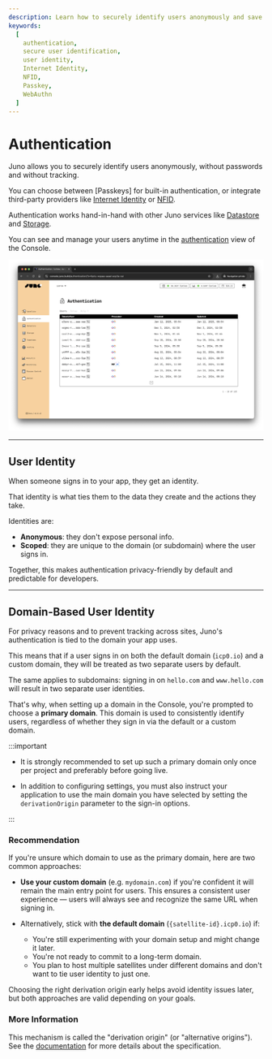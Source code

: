 ```yaml
---
description: Learn how to securely identify users anonymously and save their data in containers you own and control using Juno's authentication services.
keywords:
  [
    authentication,
    secure user identification,
    user identity,
    Internet Identity,
    NFID,
    Passkey,
    WebAuthn
  ]
---
```


# Authentication

Juno allows you to securely identify users anonymously, without passwords and without tracking.

You can choose between [Passkeys] for built-in authentication, or integrate third-party providers like [Internet Identity] or [NFID].

Authentication works hand-in-hand with other Juno services like [Datastore](../datastore/index.mdx) and [Storage](../storage/index.mdx).

You can see and manage your users anytime in the [authentication](https://console.juno.build/authentication) view of the Console.

![An overview of the anonymous display of the users in Juno Console](../../img/satellite/authentication.webp)

---

## User Identity

When someone signs in to your app, they get an identity.

That identity is what ties them to the data they create and the actions they take.

Identities are:

- **Anonymous**: they don't expose personal info.
- **Scoped**: they are unique to the domain (or subdomain) where the user signs in.

Together, this makes authentication privacy-friendly by default and predictable for developers.

---

## Domain-Based User Identity

For privacy reasons and to prevent tracking across sites, Juno's authentication is tied to the domain your app uses.

This means that if a user signs in on both the default domain (`icp0.io`) and a custom domain, they will be treated as two separate users by default.

The same applies to subdomains: signing in on `hello.com` and `www.hello.com` will result in two separate user identities.

That's why, when setting up a domain in the Console, you're prompted to choose a **primary domain**. This domain is used to consistently identify users, regardless of whether they sign in via the default or a custom domain.

:::important

- It is strongly recommended to set up such a primary domain only once per project and preferably before going live.

- In addition to configuring settings, you must also instruct your application to use the main domain you have selected by setting the `derivationOrigin` parameter to the sign-in options.

:::

### Recommendation

If you're unsure which domain to use as the primary domain, here are two common approaches:

- **Use your custom domain** (e.g. `mydomain.com`) if you're confident it will remain the main entry point for users. This ensures a consistent user experience — users will always see and recognize the same URL when signing in.

- Alternatively, stick with **the default domain** (`{satellite-id}.icp0.io`) if:
  - You're still experimenting with your domain setup and might change it later.
  - You're not ready to commit to a long-term domain.
  - You plan to host multiple satellites under different domains and don't want to tie user identity to just one.

Choosing the right derivation origin early helps avoid identity issues later, but both approaches are valid depending on your goals.

### More Information

This mechanism is called the "derivation origin" (or "alternative origins"). See the [documentation](https://internetcomputer.org/docs/current/developer-docs/integrations/internet-identity/alternative-origins/) for more details about the specification.

[Internet Identity]: ../../terminology.md#internet-identity
[NFID]: ../../terminology.md#nfid
